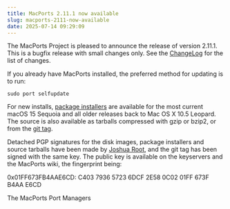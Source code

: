 ```yaml
---
title: MacPorts 2.11.1 now available
slug: macports-2111-now-available
date: 2025-07-14 09:29:09
---
```


The MacPorts Project is pleased to announce the release of version
2.11.1. This is a bugfix release with small changes only. See the
[ChangeLog][1] for the list of changes.

If you already have MacPorts installed, the preferred method for
updating is to run:

    sudo port selfupdate

For new installs, [package installers][2] are available for the most current
macOS 15 Sequoia and all older releases back to Mac OS X 10.5 Leopard. The
source is also available as tarballs compressed with gzip or bzip2, or from the
[git tag][3].

Detached PGP signatures for the disk images, package installers and
source tarballs have been made by [Joshua Root][4], and the git tag has
been signed with the same key. The public key is available on the
keyservers and the MacPorts wiki, the fingerprint being:

0x01FF673FB4AAE6CD: C403 7936 5723 6DCF 2E58  0C02 01FF 673F B4AA E6CD

The MacPorts Port Managers

[1]: <https://github.com/macports/macports-base/blob/release-2.11/ChangeLog>
[2]: <https://www.macports.org/install.php>
[3]: <https://github.com/macports/macports-base/releases/tag/v2.11.1>
[4]: <https://trac.macports.org/wiki/jmr>
